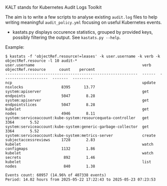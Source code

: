 KALT stands for Kubernetes Audit Logs Toolkit

The aim is to write a few scripts to analyse existing `audit.log`
files to help writing meaningful `audit_policy.yml` focusing on useful
Kubernetes events.

- kastats.py displays occurence statistics, grouped by provided keys,
  possibly filtering the output. See `kastats.py --help`.

Example:

```
$ kastats -f 'objectRef.resource!=leases' -k user.username -k verb -k objectRef.resource -l 10 audit-*
user.username                                                verb    objectRef.resource      count    percent
-----------------------------------------------------------  ------  --------------------  -------  ---------
ncp                                                          update  nsxlocks                 8395      13.77
system:apiserver                                             get     endpoints                5047       8.28
system:apiserver                                             get     endpointslices           5047       8.28
kubelet                                                      get     nodes                    4946       8.11
system:serviceaccount:kube-system:resourcequota-controller   get                              3364       5.52
system:serviceaccount:kube-system:generic-garbage-collector  get                              3364       5.52
system:serviceaccount:kube-system:metrics-server             create  subjectaccessreviews     1728       2.83
kubelet                                                      watch   configmaps               1132       1.86
kubelet                                                      watch   secrets                   892       1.46
kubelet                                                      list    nodes                     840       1.38

Events count: 60957 (14.96% of 407338 events)
Period: 14.02 hours from 2025-05-22 17:22:43 to 2025-05-23 07:23:53
```
